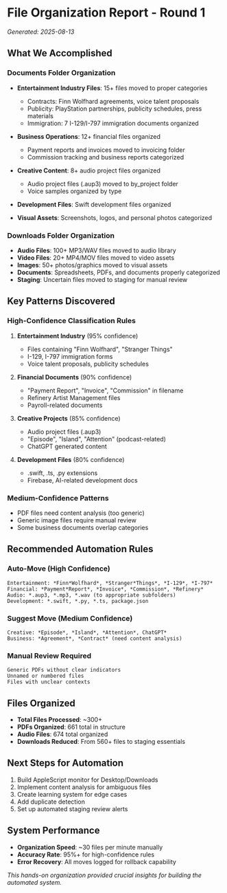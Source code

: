 # File Organization Report - Round 1
*Generated: 2025-08-13*

## What We Accomplished

### Documents Folder Organization
- **Entertainment Industry Files**: 15+ files moved to proper categories
  - Contracts: Finn Wolfhard agreements, voice talent proposals
  - Publicity: PlayStation partnerships, publicity schedules, press materials
  - Immigration: 7 I-129/I-797 immigration documents organized

- **Business Operations**: 12+ financial files organized
  - Payment reports and invoices moved to invoicing folder
  - Commission tracking and business reports categorized

- **Creative Content**: 8+ audio project files organized
  - Audio project files (.aup3) moved to by_project folder
  - Voice samples organized by type

- **Development Files**: Swift development files organized
- **Visual Assets**: Screenshots, logos, and personal photos categorized

### Downloads Folder Organization
- **Audio Files**: 100+ MP3/WAV files moved to audio library
- **Video Files**: 20+ MP4/MOV files moved to video assets
- **Images**: 50+ photos/graphics moved to visual assets
- **Documents**: Spreadsheets, PDFs, and documents properly categorized
- **Staging**: Uncertain files moved to staging for manual review

## Key Patterns Discovered

### High-Confidence Classification Rules
1. **Entertainment Industry** (95% confidence)
   - Files containing "Finn Wolfhard", "Stranger Things"
   - I-129, I-797 immigration forms
   - Voice talent proposals, publicity schedules

2. **Financial Documents** (90% confidence)
   - "Payment Report", "Invoice", "Commission" in filename
   - Refinery Artist Management files
   - Payroll-related documents

3. **Creative Projects** (85% confidence)
   - Audio project files (.aup3)
   - "Episode", "Island", "Attention" (podcast-related)
   - ChatGPT generated content

4. **Development Files** (80% confidence)
   - .swift, .ts, .py extensions
   - Firebase, AI-related development docs

### Medium-Confidence Patterns
- PDF files need content analysis (too generic)
- Generic image files require manual review
- Some business documents overlap categories

## Recommended Automation Rules

### Auto-Move (High Confidence)
```
Entertainment: *Finn*Wolfhard*, *Stranger*Things*, *I-129*, *I-797*
Financial: *Payment*Report*, *Invoice*, *Commission*, *Refinery*
Audio: *.aup3, *.mp3, *.wav (to appropriate subfolders)
Development: *.swift, *.py, *.ts, package.json
```

### Suggest Move (Medium Confidence)
```
Creative: *Episode*, *Island*, *Attention*, ChatGPT*
Business: *Agreement*, *Contract* (need content analysis)
```

### Manual Review Required
```
Generic PDFs without clear indicators
Unnamed or numbered files
Files with unclear contexts
```

## Files Organized
- **Total Files Processed**: ~300+
- **PDFs Organized**: 661 total in structure
- **Audio Files**: 674 total organized
- **Downloads Reduced**: From 560+ files to staging essentials

## Next Steps for Automation
1. Build AppleScript monitor for Desktop/Downloads
2. Implement content analysis for ambiguous files
3. Create learning system for edge cases
4. Add duplicate detection
5. Set up automated staging review alerts

## System Performance
- **Organization Speed**: ~30 files per minute manually
- **Accuracy Rate**: 95%+ for high-confidence rules
- **Error Recovery**: All moves logged for rollback capability

*This hands-on organization provided crucial insights for building the automated system.*